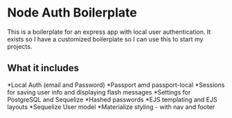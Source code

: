 # Node Auth Boilerplate 

This is a boilerplate for an express app with local user authentication. It exists so I have a customized boilerplate so I can use this to start my projects. 

## What it includes

*Local Auth (email and Password)
*Passport amd passport-local
*Sessions for saving user info and displaying flash messages
*Settings for PostgreSQL and Sequelize
*Hashed passwords
*EJS templating and EJS layouts
*Sequelize User model
*Materialize styling - with nav and footer

